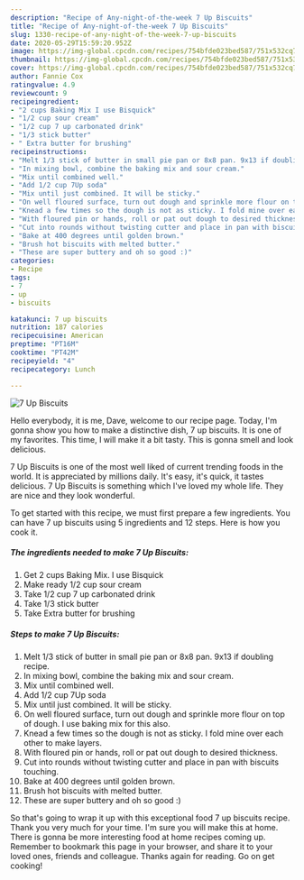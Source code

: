 ```yaml
---
description: "Recipe of Any-night-of-the-week 7 Up Biscuits"
title: "Recipe of Any-night-of-the-week 7 Up Biscuits"
slug: 1330-recipe-of-any-night-of-the-week-7-up-biscuits
date: 2020-05-29T15:59:20.952Z
image: https://img-global.cpcdn.com/recipes/754bfde023bed587/751x532cq70/7-up-biscuits-recipe-main-photo.jpg
thumbnail: https://img-global.cpcdn.com/recipes/754bfde023bed587/751x532cq70/7-up-biscuits-recipe-main-photo.jpg
cover: https://img-global.cpcdn.com/recipes/754bfde023bed587/751x532cq70/7-up-biscuits-recipe-main-photo.jpg
author: Fannie Cox
ratingvalue: 4.9
reviewcount: 9
recipeingredient:
- "2 cups Baking Mix I use Bisquick"
- "1/2 cup sour cream"
- "1/2 cup 7 up carbonated drink"
- "1/3 stick butter"
- " Extra butter for brushing"
recipeinstructions:
- "Melt 1/3 stick of butter in small pie pan or 8x8 pan. 9x13 if doubling recipe."
- "In mixing bowl, combine the baking mix and sour cream."
- "Mix until combined well."
- "Add 1/2 cup 7Up soda"
- "Mix until just combined. It will be sticky."
- "On well floured surface, turn out dough and sprinkle more flour on top of dough. I use baking mix for this also."
- "Knead a few times so the dough is not as sticky. I fold mine over each other to make layers."
- "With floured pin or hands, roll or pat out dough to desired thickness."
- "Cut into rounds without twisting cutter and place in pan with biscuits touching."
- "Bake at 400 degrees until golden brown."
- "Brush hot biscuits with melted butter."
- "These are super buttery and oh so good :)"
categories:
- Recipe
tags:
- 7
- up
- biscuits

katakunci: 7 up biscuits 
nutrition: 187 calories
recipecuisine: American
preptime: "PT16M"
cooktime: "PT42M"
recipeyield: "4"
recipecategory: Lunch

---
```



![7 Up Biscuits](https://img-global.cpcdn.com/recipes/754bfde023bed587/751x532cq70/7-up-biscuits-recipe-main-photo.jpg)

Hello everybody, it is me, Dave, welcome to our recipe page. Today, I'm gonna show you how to make a distinctive dish, 7 up biscuits. It is one of my favorites. This time, I will make it a bit tasty. This is gonna smell and look delicious.



7 Up Biscuits is one of the most well liked of current trending foods in the world. It is appreciated by millions daily. It's easy, it's quick, it tastes delicious. 7 Up Biscuits is something which I've loved my whole life. They are nice and they look wonderful.


To get started with this recipe, we must first prepare a few ingredients. You can have 7 up biscuits using 5 ingredients and 12 steps. Here is how you cook it.

<!--inarticleads1-->

##### The ingredients needed to make 7 Up Biscuits:

1. Get 2 cups Baking Mix. I use Bisquick
1. Make ready 1/2 cup sour cream
1. Take 1/2 cup 7 up carbonated drink
1. Take 1/3 stick butter
1. Take  Extra butter for brushing




<!--inarticleads2-->

##### Steps to make 7 Up Biscuits:

1. Melt 1/3 stick of butter in small pie pan or 8x8 pan. 9x13 if doubling recipe.
1. In mixing bowl, combine the baking mix and sour cream.
1. Mix until combined well.
1. Add 1/2 cup 7Up soda
1. Mix until just combined. It will be sticky.
1. On well floured surface, turn out dough and sprinkle more flour on top of dough. I use baking mix for this also.
1. Knead a few times so the dough is not as sticky. I fold mine over each other to make layers.
1. With floured pin or hands, roll or pat out dough to desired thickness.
1. Cut into rounds without twisting cutter and place in pan with biscuits touching.
1. Bake at 400 degrees until golden brown.
1. Brush hot biscuits with melted butter.
1. These are super buttery and oh so good :)




So that's going to wrap it up with this exceptional food 7 up biscuits recipe. Thank you very much for your time. I'm sure you will make this at home. There is gonna be more interesting food at home recipes coming up. Remember to bookmark this page in your browser, and share it to your loved ones, friends and colleague. Thanks again for reading. Go on get cooking!
